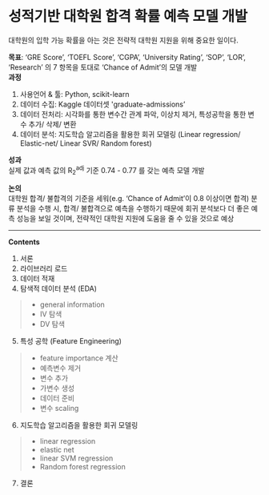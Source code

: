 # **성적기반 대학원 합격 확률 예측 모델 개발**

대학원의 입학 가능 확률을 아는 것은 전략적 대학원 지원을 위해 중요한 일이다. <br>

**목표**: ‘GRE Score’, ‘TOEFL Score’, ‘CGPA’, ‘University Rating’, ‘SOP’, ‘LOR’, ‘Research’ 의 7 항목을 토대로 ‘Chance of Admit’의 모델 개발 <br>
**과정**
1. 사용언어 & 툴: Python, scikit-learn
2. 데이터 수집: Kaggle 데이터셋 'graduate-admissions’
3. 데이터 전처리: 시각화를 통한 변수간 관계 파악, 이상치 제거, 특성공학을 통한 변수 추가/ 삭제/ 변환
4. 데이터 분석: 지도학습 알고리즘을 활용한 회귀 모델링 (Linear regression/ Elastic-net/ Linear SVR/ Random forest)

**성과** <br>
실제 값과 예측 값의 R<sub>2</sub><sup>adj</sup> 기준 0.74 - 0.77 를 갖는 예측 모델 개발

**논의** <br>
대학원 합격/ 불합격의 기준을 세워(e.g. ‘Chance of Admit’이 0.8 이상이면 합격) 분류 분석을 수행 시, 합격/ 불합격으로 예측을 수행하기 때문에 회귀 분석보다 더 좋은 예측 성능을 보일 것이며, 전략적인 대학원 지원에 도움을 줄 수 있을 것으로 예상

---
**Contents**

1. 서론
2. 라이브러리 로드
3. 데이터 적재
4. 탐색적 데이터 분석 (EDA)
>- general information
>- IV 탐색
>- DV 탐색
5. 특성 공학 (Feature Engineering)
>- feature importance 계산
>- 예측변수 제거
>- 변수 추가
>- 가변수 생성
>- 데이터 준비
>- 변수 scaling
6. 지도학습 알고리즘을 활용한 회귀 모델링
>- linear regression
>- elastic net
>- linear SVM regression
>- Random forest regression
7. 결론
